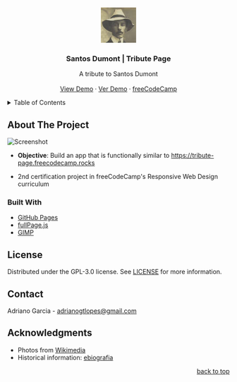 <a name="readme-top"></a>

<!-- PROJECT LOGO -->
<br />
<div align="center">
  <a href="https://adrianogtl.github.io/freecodecamp-tribute-page/en/">
    <img src="assets/icon.jpg" alt="Logo" width="80" height="80">
  </a>

<h3 align="center">Santos Dumont | Tribute Page</h3>

  <p align="center">
    A tribute to Santos Dumont
    <br />
    <br />
    <a href="https://adrianogtl.github.io/freecodecamp-tribute-page/en/">View Demo</a>
     ·
    <a href="https://adrianogtl.github.io/freecodecamp-tribute-page/pt-br/">Ver Demo</a>
     ·
    <a href="https://www.freecodecamp.org/">freeCodeCamp</a>
  </p>
</div>


<!-- TABLE OF CONTENTS -->
<details>
  <summary>Table of Contents</summary>
  <ol>
    <li>
      <a href="#about-the-project">About The Project</a>
      <ul>
        <li><a href="#built-with">Built With</a></li>
      </ul>
    </li>
    <li><a href="#license">License</a></li>
    <li><a href="#contact">Contact</a></li>
    <li><a href="#acknowledgments">Acknowledgments</a></li>
  </ol>
</details>


<!-- ABOUT THE PROJECT -->
## About The Project

![Screenshot][preview]
* **Objective**: Build an app that is functionally similar to https://tribute-page.freecodecamp.rocks

* 2nd certification project in freeCodeCamp's Responsive Web Design curriculum


### Built With

* [GitHub Pages][github-pages]
* [fullPage.js][fullpage-js]
* [GIMP][gimp-url]


<!-- LICENSE -->
## License

Distributed under the GPL-3.0 license. See [LICENSE][license-url] for more information.


<!-- CONTACT -->
## Contact

Adriano Garcia - [adrianogtlopes@gmail.com](mailto:adrianogtlopes@gmail.com)


<!-- ACKNOWLEDGMENTS -->
## Acknowledgments

* Photos from [Wikimedia][photos-url]
* Historical information: [ebiografia][info-source]

<p align="right"><a href="#readme-top">back to top</a></p>



<!-- MARKDOWN LINKS & IMAGES -->
<!-- https://www.markdownguide.org/basic-syntax/#reference-style-links -->

<!-- ABOUT -->
[preview]: assets/screencast.gif

<!-- BUILT WITH -->
[github-pages]: https://pages.github.com/
[fullpage-js]: https://alvarotrigo.com/fullPage/
[gimp-url]: https://www.gimp.org/

<!-- LICENSE -->
[license-url]: https://github.com/adrianogtl/freecodecamp-tribute-page/blob/main/LICENSE

<!-- ACKNOWLEDGMENTS -->
[photos-url]: https://commons.wikimedia.org/wiki/Main_Page
[info-source]: https://www.ebiografia.com/santos_dumont/
